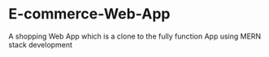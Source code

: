 # E-commerce-Web-App
A shopping Web App which is a clone to the fully function App using MERN stack development
